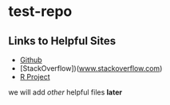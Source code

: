# test-repo

## Links to Helpful Sites
* [Github](www.github.com)
* [StackOverflow])(www.stackoverflow.com)
* [R Project](https://www.r-project.org/)

we will add *other* helpful files **later**

